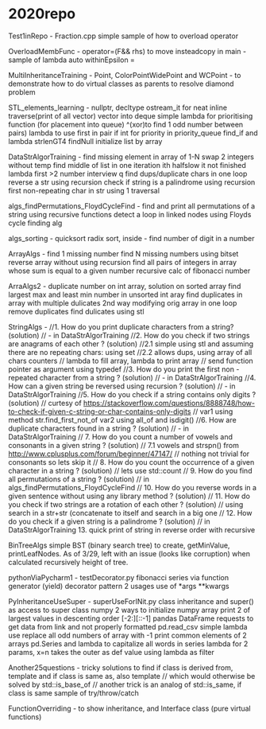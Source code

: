 # 2020repo
Test1inRepo -
Fraction.cpp simple sample of how to overload
operator

OverloadMembFunc -
operator=(F&& rhs) to move insteadcopy
in main - sample of lambda auto withinEpsilon =

MultiInheritanceTraining -
Point, ColorPointWidePoint and WCPoint - to demonstrate how to do 
virtual classes as parents to resolve diamond problem

STL_elements_learning -
nullptr, decltype
ostream_it for neat inline traverse(print of all vector)
vector into deque
simple lambda for prioritising function (for placement into queue)
^(xor)to find 1 odd number between pairs)
lambda to use first in pair if int for priority in priority_queue
find_if and lambda strlenGT4
findNull
initialize list by array

DataStrAlgorTraining -
find missing element in array of 1-N
swap 2 integers without temp
find middle of list in one iteration ith halfslow it not finished
lambda first >2 number
interview q find dups/duplicate chars in one loop
reverse a str using recursion
check if string is a palindrome using recursion
first non-repeating char in str using 1 traversal

algs_findPermutations_FloydCycleFind -
find and print all permutations of a string using recursive functions
detect a loop in linked nodes using Floyds cycle finding alg

algs_sorting -
quicksort
radix sort, inside - find number of digit in a number

ArrayAlgs -
find 1 missing number
find N missing numbers using bitset
reverse array without using recursion
find all pairs of integers in array whose sum is equal to a given number
recursive calc of fibonacci number

ArraAlgs2 -
duplicate number on int array, solution on sorted array
find largest max and least min number in unsorted int aray
find duplicates in array with multiple dulicates
2nd way modifying orig array in one loop
remove duplicates
find dulicates using stl

StringAlgs -
//1. How do you print duplicate characters from a string? (solution)
// - in DataStrAlgorTraining
//2. How do you check if two strings are anagrams of each other ? (solution)
//2.1 simple using stl and assuming there are no repeating chars: using set
//2.2 allows dups, using array of all chars counters
// lambda to fill array, lambda to print array
// send function pointer as argument using typedef
//3. How do you print the first non - repeated character from a string ? (solution)
// - in DataStrAlgorTraining
//4. How can a given string be reversed using recursion ? (solution)
// - in DataStrAlgorTraining
//5. How do you check if a string contains only digits ? (solution)
// curtesy of https://stackoverflow.com/questions/8888748/how-to-check-if-given-c-string-or-char-contains-only-digits
// var1 using method str.find_first_not_of var2 using all_of and isdigit()
//6. How are duplicate characters found in a string ? (solution)
// - in DataStrAlgorTraining
// 7. How do you count a number of vowels and consonants in a given string ? (solution)
// 7.1 vowels and strspn() from http://www.cplusplus.com/forum/beginner/47147/
// nothing not trivial for consonants so lets skip it
// 8. How do you count the occurrence of a given character in a string ? (solution)
// lets use std::count 
// 9. How do you find all permutations of a string ? (solution)
// in algs_findPermutations_FloydCycleFind
// 10. How do you reverse words in a given sentence without using any library method ? (solution)
// 11. How do you check if two strings are a rotation of each other ? (solution)
// using search in a str+str (concatenate to itself and search in a big one 
// 12. How do you check if a given string is a palindrome ? (solution)
//  in DataStrAlgorTraining
13. quick print of string in reverse order with recursive

BinTreeAlgs
simple BST (binary search tree) to create, getMinValue,
printLeafNodes.
As of 3/29, left with an issue (looks like corruption)
when calculated recursively height of tree.

pythonViaPycharm1 -
testDecorator.py
fibonacci series via function generator (yield)
decorator pattern 2 usages
use of *args **kwargs

PyInheritanceUseSuper -
superUseForINit.py
class inheritance and super() as access to super class
numpy
2 ways to initialize numpy array
print 2 of largest values in descenting order [-2:][::-1]
pandas DataFrame
requests to get data from link 
and not properly formatted pd.read_csv
simple lambda use
replace all odd numbers of array with -1
print common elements of 2 arrays
pd.Series and lambda to capitalize all words in series
lambda for 2 params, x=n takes the outer as def value
using lambda as filter

Another25questions -
tricky solutions to find if class is derived from, template
and if class is same as, also template
// which would otherwise be solved by std::is_base_of
// another trick is an analog of std::is_same, if class is same
sample of try/throw/catch

FunctionOverriding -
to show inheritance, and Interface class (pure virtual functions)
